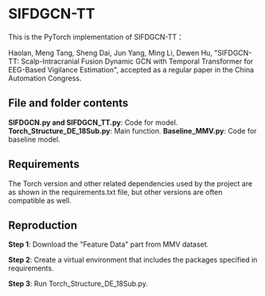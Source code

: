 # SIFDGCN-TT
This is the PyTorch implementation of SIFDGCN-TT：

Haolan, Meng Tang, Sheng Dai, Jun Yang, Ming Li, Dewen Hu, "SIFDGCN-TT: Scalp-Intracranial Fusion Dynamic GCN with Temporal Transformer for EEG-Based Vigilance Estimation", accepted as a regular paper in the China Automation Congress.

## File and folder contents
**SIFDGCN.py and SIFDGCN_TT.py**: Code for model.
**Torch_Structure_DE_18Sub.py**: Main function.
**Baseline_MMV.py**: Code for baseline model.

## Requirements
The Torch version and other related dependencies used by the project are as shown in the requirements.txt file, but other versions are often compatible as well.

## Reproduction
**Step 1**: Download the "Feature Data" part from MMV dataset.

**Step 2**: Create a virtual environment that includes the packages specified in requirements.

**Step 3**: Run Torch_Structure_DE_18Sub.py.

